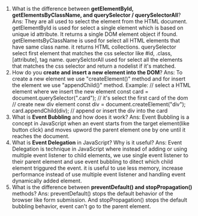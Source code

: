 1. What is the difference between **getElementById, getElementsByClassName, and querySelector / querySelectorAll**?
   Ans: They are all used to select the element from the HTML document. getElementById is used for select a single element which is based on unique id attribute. It returns a single DOM element object if found.
   getElementsByClassName is used for select all HTML elements that have same class name. it returns HTML collections.
   querySelector select first element that matches the css selector like #id, .class, [attribute], tag name.
   querySelctorAll used for select all the elements that matches the css selector and return a nodelist if it's matched.
2. How do you **create and insert a new element into the DOM**?
   Ans: To create a new element we use "createElement()" method and for insert the element we use "appendChild()" method.
   Example:
   // select a HTML element where we insert the new element
   const card = document.querySelector(".card"); // it's select the first card of the dom
   // create new div element
   const div = document.createElement("div");
   card.appendChild(div); // append or insert the div into the card
3. What is **Event Bubbling** and how does it work?
   Ans: Event Bubbling is a concept in JavaScript when an event starts from the target element(like button click) and moves upword the parent element one by one until it reaches the document.
4. What is **Event Delegation** in JavaScript? Why is it useful?
   Ans: Event Delegation is technique in JavaScript where instead of adding or using multiple event listener to child elements, we use single event listener to their parent element and use event bubbling to ditect which child element triggured the event. it is useful to use less memory, increase performance instead of use multiple event listener and handling event dynamically added element.
5. What is the difference between **preventDefault() and stopPropagation()** methods?
   Ans: preventDefault() stops the default behavior of the browser like form submission. And stopPropagation() stops the default bubbling behavior, event can't go to the parent element.
